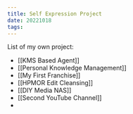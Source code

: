 ```yaml
---
title: Self Expression Project
date: 20221018
tags:
---
```


List of my own project:
- [[KMS Based Agent]]
- [[Personal Knowledge Management]]
- [[My First Franchise]]
- [[HPMOR Edit Cleansing]]
- [[DIY Media NAS]]
- [[Second YouTube Channel]]
- 